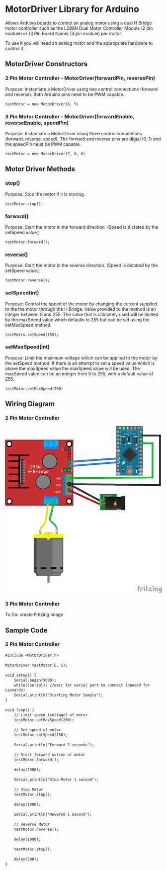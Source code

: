 # MotorDriver Library for Arduino

Allows Arduino boards to control an analog motor using a dual H Bridge motor controller such as the L298N Dual Motor Controller Module (2 pin module) or (3 Pin Board Name) (3 pin module) per motor.

To use it you will need an analog motor and the appropriate hardware to control it.

## MotorDriver Constructors
### 2 Pin Motor Controller - MotorDriver(forwardPin, reversePin)
Purpose: Instantiate a MotorDriver using two control connections (forward and reverse). Both Arduino pins need to be PWM capable. 
```
testMotor = new MotorDriver(6, 5)
```
### 3 Pin Motor Controller - MotorDriver(forwardEnable, reverseEnable, speedPin)
Purpose: Instantiate a MotorDriver using three control connections (forward, reverse, speed). The forward and reverse pins are digtal (0, 1) and the speedPin must be PWM capable.
```
testMotor = new MotorDriver(7, 8, 6)
```
## Motor Driver Methods
### stop()
Purpose: Stop the motor if it is moving.
```
testMotor.stop();
```
### forward()
Purpose: Start the motor in the forward direction. (Speed is dictated by the setSpeed value.)
```
testMotor.forward();
```
### reverse()
Purpose: Start the motor in the reverse direction. (Speed is dictated by the setSpeed value.)
```
testMotor.reverse();
```
### setSpeed(int)
Purpose: Control the speed of the motor by changing the current supplied to the the motor through the H Bridge. Value provided to the method is an integer between 0 and 255. The value that is ultimately used will be limited by the maxSpeed value which defaults to 255 but can be set using the setMaxSpeed method.
```
testMotro.setSpeed(155);
```
### setMaxSpeed(int)
Purpose: Limit the maximum voltage which can be applied to the motor by the setSpeed method. If there is an attempt to set a speed value which is above the maxSpeed value the maxSpeed value will be used. The maxSpeed value can be an integer from 0 to 255, with a default value of 255.
```
testMotor.setMaxSpeed(200)
```
## Wiring Diagram
### 2 Pin Motor Controller

<img src="2WireMotorDriver_bb.png" alt="Fritzing Diagram of 2 Wire Motor Controller and Arduino Pro Mini" >

### 3 Pin Motor Controller

To Do: create Fritzing Image

## Sample Code
### 2 Pin Motor Controller
```
#include <MotorDriver.h>

MotorDriver testMotor(6, 5);

void setup() {
	Serial.begin(9600);
	while(!Serial); //wait for serial port to connect (needed for Leonardo)
	Serial.println("Starting Motor Sample");
}

void loop() {
	// Limit speed (voltage) of motor
	testMotor.setMaxSpeed(200);

	// Set speed of motor
	testMotor.setSpeed(150);

	Serial.println("Forward 2 seconds");

	// Start forward motion of motor
	testMotor.forward();

	delay(2000);

	Serial.println("Stop Motor 1 second");

	// Stop Motor
	testMotor.stop();

	delay(1000);

	Serial.println("Reverse 1 second");

	// Reverse Motor
	testMotor.reverse();

	delay(1000);

	testMotor.stop();

	delay(500);
}
```